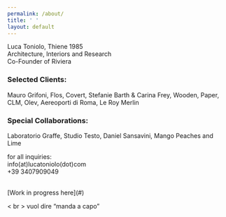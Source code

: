 ```yaml
---
permalink: /about/
title: ' '
layout: default
---
```

Luca Toniolo, Thiene 1985 <br>
Architecture, Interiors and Research <br>
Co-Founder of Riviera <br>

### Selected Clients:

Mauro Grifoni, Flos, Covert, Stefanie Barth & Carina Frey, Wooden, Paper, CLM, Olev, Aereoporti di Roma, Le Roy Merlin

### Special Collaborations:

Laboratorio Graffe, Studio Testo, Daniel Sansavini, Mango Peaches and Lime

for all inquiries: <br> info(at)lucatoniolo(dot)com <br> \+39 3407909049

 <br>
[Work in progress here](#)

< br > vuol dire “manda a capo”

